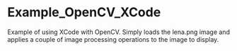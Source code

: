 # Example_OpenCV_XCode

Example of using XCode with OpenCV. Simply loads the lena.png image
and applies a couple of image processing operations to the
image to display. 
